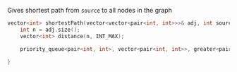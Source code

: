 Gives shortest path from `source` to all nodes in the graph

```cpp
vector<int> shortestPath(vector<vector<pair<int, int>>>& adj, int source) {
	int n = adj.size();
	vector<int> distance(n, INT_MAX);

	priority_queue<pair<int, int>, vector<pair<int, int>>, greater<pair<int, int>>> pq; // pq with smallest element at the top
	
}
```
